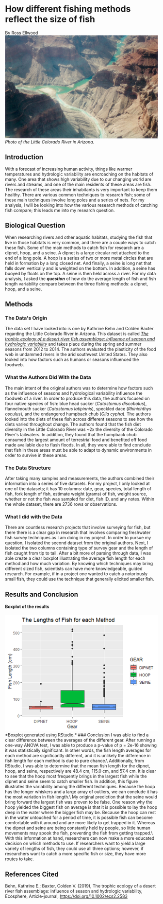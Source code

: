 # How different fishing methods reflect the size of fish
By Ross Ellwood
![The little Colorado River](https://github.com/roel1289/CompBioLabsAndHomework/blob/master/Assignments/Assignment09/littleColoradoRiver.jpg)
*Photo of the Little Colorado River in Arizona.*

## Introduction
With a forecast of increasing human activity, things like warmer temperatures and hydrologic variability are encroaching on the habitats
of many. One area that shows high variability due to 
our changing world are rivers and streams, and one of the main residents of these areas are fish. The research of these 
areas their inhabitants is very important to keep them 
healthy. There are various common techniques to research fish; some of these main techniques involve long poles and a series of nets. 
For my analysis, I will be looking into how the various research methods of catching fish compare; this leads me into my research question. 

## Biological Question
When researching rivers and other aquatic habitats, studying the fish that live
in those habitats is very common, and there are a couple ways to catch these fish. 
Some of the main methods to catch fish for research are a dipnet, hoop, and a seine. A dipnet is a large circular net attached to the end 
of a long pole. A hoop is a series of two or more metal circles that are held in formation by a long closed net. And finally, a seine is long net that
falls down vertically and is weighted on the bottom. In addition, a seine has buoyed by floats on the top. A seine is then held across a river. 
For my data analysis, I asked the ***question*** of how do the average length of fish 
and fish length variability compare between the three fishing methods: a dipnet, hoop, and a seine.

## Methods
### The Data's Origin
The data set I have looked into is one by Kathrine Behn and Colden Baxter regarding the Little Colorado River in Arizona. 
This dataset is called [ _The trophic ecology of a desert river fish assemblage: influence
of season and hydrologic variability_ ](https://datadryad.org/stash/dataset/doi:10.5061/dryad.4q50bp6) and takes place
during the spring and summer seasons from 2012 to 2014.
The authors evaluated the plasticity of the food web in undammed rivers in the arid southwest United States. They also
looked into how factors such as humans or seasons influenced the foodweb.

### What the Authors Did With the Data
The main intent of the original authors was to determine how factors such as the influence of seasons and
hydrological variability influence the foodweb of a river. In order to produce this data, the authors focused on four native
species of fish: blue head sucker (_Catostomus discobolus_), flannelmouth sucker (_Catostomus latipinnis_), speckled dace (_Rhinichthys osculus_), and the endangered humpback chub (_Gila cypha_). The authors looked
into the diets of these fish across different seasons to see how the diets varied throughout change. The authors found that
the fish diet diversity in the Little Colorado River was ~2x the diversity of the Colorado River's tailwaters. In addition, they 
found that the humpback chub consumed the largest amount of terrestrial food and benefited off food made available due to flash 
floods. In all, they were able to find conclude that fish in these areas must be able to adapt to dynamic environments in order to 
survive in these areas. 

### The Data Structure
After taking many samples and measurements, the authors combined their information into a series of five datasets. For my project,
I only looked at one of the datasets; it has 10 columns: date, gear, species, total length of fish, fork length of fish, 
estimate weight (grams) of fish, weight source, whether or not the fish was sampled for diet, fish ID, and any notes. Within the whole 
dataset, there are 2736 rows or observations. 


### What I did with the Data
There are countless research projects that involve surveying for fish, but there there is a 
clear gap in research that involves comparing freshwater fish survey techniques as I am doing in my project.
In order to pursue my question, I isolated the second dataset from the original authors. Next, I isolated
the two columns containing type of survey gear and the length of fish caught from tip to tail. 
After a bit more of parsing through data, I was able create a clear boxplot illustrating 
the average fish length for each method and how much variation. By knowing which techniques may 
bring different sized fish, scientists can have more knowledgeable, guided research. For example, if 
in a project one wanted to catch a notoriously small fish, they could use the technique that generally 
elicited smaller fish. 

## Results and Conclusion

#### Boxplot of the results

<img src="https://github.com/roel1289/CompBioLabsAndHomework/blob/master/Assignments/Assignment09/Rplot3.png" alt="https://github.com/roel1289/CompBioLabsAndHomework/blob/master/Assignments/Assignment09/Rplot3" width="600"/>
*Boxplot generated using RStudio.*
### Conclusion
I was able to find a clear difference between the averages of the different gear. After running a one-way ANOVA test, I was 
able to produce a p-value of p = 2e-16 showing it was statistically significant. In other words, 
the fish length averages for each method are significantly different, and 
it is unlikely the difference in fish length for each method is due to pure chance.\
Additionally, from RStudio, I was able to determine that the mean fish length for the dipnet,
hoop, and seine, respectively are 48.4 cm, 115.0 cm, and 57.4 cm. It is clear to see that the hoop most
frequently brings in the largest fish while the dipnet and seine seem to catch smaller fish. In addition, 
this figure illustrates the variability among the different techniques. Because the hoop has the longer 
whiskers and a large array of outliers, we can conclude it has the most variation in fish length.\
My original prediction that the seine would bring forward the largest fish was proven to be false.
One reason why the hoop yielded the biggest fish on average is that it is possible to lay the hoop deep in the water
where the bigger fish may be. Because the hoop can rest in the water untouched for a period of time, it is possible 
fish can become comfortable with it around and are more likely to get trapped in it. Whereas the dipnet and seine are being constantly
held by people, so little human movements may spook the fish, preventing the fish from getting trapped.\
With this information at hand, researchers can now make a more educated decision on which methods to use. 
If researchers want to yield a large variety of lengths of fish, they could use all three options; however, 
if researchers want to catch a more specific fish or size, they have more routes to take. 




## References Cited
Behn, Kathrine E.; Baxter, Colden V. (2019), The trophic ecology of a desert river fish assemblage: 
influence of season and hydrologic variability, Ecosphere, Article-journal, https://doi.org/10.1002/ecs2.2583